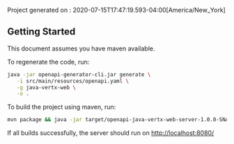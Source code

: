 Project generated on : 2020-07-15T17:47:19.593-04:00[America/New_York]

## Getting Started

This document assumes you have maven available.

To regenerate the code, run:
```bash
java -jar openapi-generator-cli.jar generate \
   -i src/main/resources/openapi.yaml \
   -g java-vertx-web \
   -o .
```

To build the project using maven, run:
```bash
mvn package && java -jar target/openapi-java-vertx-web-server-1.0.0-SNAPSHOT-fat.jar
```

If all builds successfully, the server should run on [http://localhost:8080/](http://localhost:8080/)
